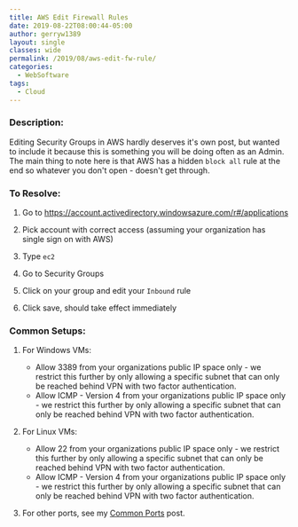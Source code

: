 ```yaml
---
title: AWS Edit Firewall Rules
date: 2019-08-22T08:00:44-05:00
author: gerryw1389
layout: single
classes: wide
permalink: /2019/08/aws-edit-fw-rule/
categories:
  - WebSoftware
tags:
  - Cloud
---
```

<!--more-->

### Description:

Editing Security Groups in AWS hardly deserves it's own post, but wanted to include it because this is something you will be doing often as an Admin. The main thing to note here is that AWS has a hidden `block all` rule at the end so whatever you don't open - doesn't get through.

### To Resolve:

1.	Go to https://account.activedirectory.windowsazure.com/r#/applications

2.	Pick account with correct access (assuming your organization has single sign on with AWS)

3.	Type `ec2`

4. Go to Security Groups

5. Click on your group and edit your `Inbound` rule

6. Click save, should take effect immediately

### Common Setups:

1. For Windows VMs:
   - Allow 3389 from your organizations public IP space only - we restrict this further by only allowing a specific subnet that can only be reached behind VPN with two factor authentication.
   - Allow ICMP - Version 4 from your organizations public IP space only - we restrict this further by only allowing a specific subnet that can only be reached behind VPN with two factor authentication.

1. For Linux VMs:
   - Allow 22 from your organizations public IP space only - we restrict this further by only allowing a specific subnet that can only be reached behind VPN with two factor authentication.
   - Allow ICMP - Version 4 from your organizations public IP space only - we restrict this further by only allowing a specific subnet that can only be reached behind VPN with two factor authentication.

1. For other ports, see my [Common Ports](https://automationadmin.com/2016/05/application-port-openings/) post.